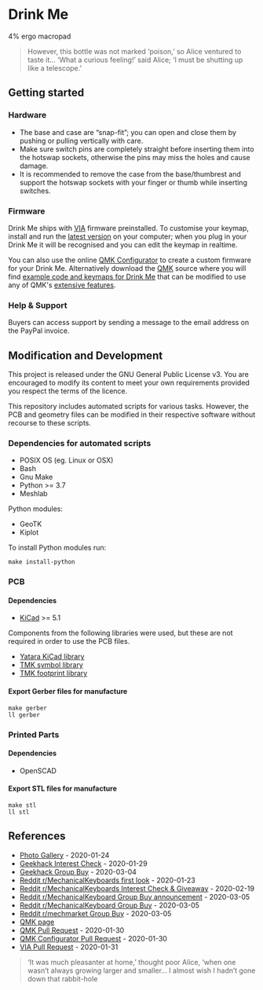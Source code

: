 # Drink Me

4% ergo macropad

> However, this bottle was not marked ‘poison,’ so Alice ventured to taste it... ‘What a curious feeling!’ said Alice; ‘I must be shutting up like a telescope.’


## Getting started

### Hardware

-   The base and case are “snap-fit”; you can open and close them by pushing or pulling vertically with care.
-   Make sure switch pins are completely straight before inserting them into the hotswap sockets, otherwise the pins may miss the holes and cause damage.
-   It is recommended to remove the case from the base/thumbrest and support the hotswap sockets with your finger or thumb while inserting switches.


### Firmware

Drink Me ships with [VIA](https://caniusevia.com/) firmware preinstalled. To customise your keymap, install and run the [latest version](https://github.com/the-via/releases) on your computer; when you plug in your Drink Me it will be recognised and you can edit the keymap in realtime.

You can also use the online [QMK Configurator](https://config.qmk.fm/#/yatara/drink_me/LAYOUT) to create a custom firmware for your Drink Me. Alternatively download the [QMK](https://github.com/qmk/qmk_firmware) source where you will find [example code and keymaps for Drink Me](https://github.com/qmk/qmk_firmware/tree/master/keyboards/yatara/drink_me) that can be modified to use any of QMK's [extensive features](https://docs.qmk.fm/#/).


### Help & Support

Buyers can access support by sending a message to the email address on the PayPal invoice.


## Modification and Development

This project is released under the GNU General Public License v3. You are encouraged to modify its content to meet your own requirements provided you respect the terms of the licence.

This repository includes automated scripts for various tasks. However, the PCB and geometry files can be modified in their respective software without recourse to these scripts.


### Dependencies for automated scripts

-   POSIX OS (eg. Linux or OSX)
-   Bash
-   Gnu Make
-   Python >= 3.7
-   Meshlab

Python modules:

-   GeoTK
-   Kiplot

To install Python modules run:

```
make install-python
```


### PCB

#### Dependencies

-   [KiCad](https://kicad-pcb.org/download/) >= 5.1

Components from the following libraries were used, but these are not required in order to use the PCB files.

-   [Yatara KiCad library](https://github.com/yatara-cc/kicad)
-   [TMK symbol library](https://github.com/tmk/kicad_lib_tmk)
-   [TMK footprint library](https://github.com/tmk/keyboard_parts.pretty )


#### Export Gerber files for manufacture

```
make gerber
ll gerber
```


### Printed Parts

#### Dependencies

-   OpenSCAD


#### Export STL files for manufacture

```
make stl
ll stl
```


## References

-   [Photo Gallery](https://imgur.com/a/9XkbmKo) - 2020-01-24
-   [Geekhack Interest Check](https://geekhack.org/index.php?topic=104449.0) - 2020-01-29
-   [Geekhack Group Buy](https://geekhack.org/index.php?topic=104974.0) - 2020-03-04
-   [Reddit r/MechanicalKeyboards first look](https://www.reddit.com/r/MechanicalKeyboards/comments/eswx1z/drink_me/) - 2020-01-23
-   [Reddit r/MechanicalKeyboards Interest Check & Giveaway](https://www.reddit.com/r/MechanicalKeyboards/comments/evu429/ic_drink_me_4_ergo_interest_check_giveaway/) - 2020-02-19
-   [Reddit r/MechanicalKeyboard Group Buy announcement](https://www.reddit.com/r/MechanicalKeyboards/comments/f9hhyl/drink_me_group_buy_starts_march_5th_2020/) - 2020-03-05
-   [Reddit r/MechanicalKeyboard Group Buy](https://www.reddit.com/r/MechanicalKeyboards/comments/fe147m/drink_me_group_buy_is_live/) - 2020-03-05
-   [Reddit r/mechmarket Group Buy](https://www.reddit.com/r/mechmarket/comments/fe16nw/gb_drink_me_4_ergo_group_buy_is_live/) - 2020-03-05
-   [QMK page](https://github.com/qmk/qmk_firmware/tree/master/keyboards/yatara/drink_me)
-   [QMK Pull Request](https://github.com/qmk/qmk_firmware/pull/8039) - 2020-01-30
-   [QMK Configurator Pull Request](https://github.com/qmk/qmk_configurator/pull/648) - 2020-01-30
-   [VIA Pull Request](https://github.com/the-via/keyboards/pull/37) - 2020-01-31


> ‘It was much pleasanter at home,’ thought poor Alice, ‘when one wasn’t always growing larger and smaller... I almost wish I hadn’t gone down that rabbit-hole
